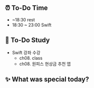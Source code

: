 ## ⏰  To-Do Time
- ~18:30 rest 
- 18:30 ~ 23:00 Swift

## 📖 To-Do Study
- Swift 강좌 수강
    - ch08. class
    - ch08. 원피스 현상금 추천 앱
    

## ✨ What was special today?
